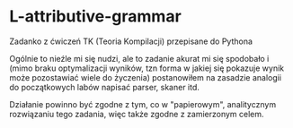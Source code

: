 # L-attributive-grammar
Zadanko z ćwiczeń TK (Teoria Kompilacji) przepisane do Pythona

Ogólnie to nieźle mi się nudzi, ale to zadanie akurat mi się spodobało i (mimo braku optymalizacji wyników, tzn forma w jakiej się pokazuje wynik może pozostawiać wiele do życzenia) postanowiłem na zasadzie analogii do początkowych labów napisać parser, skaner itd.

Działanie powinno być zgodne z tym, co w "papierowym", analitycznym rozwiązaniu tego zadania, więc także zgodne z zamierzonym celem.
